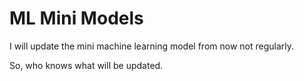 # ML Mini Models

I will update the mini machine learning model from now not regularly.

So, who knows what will be updated.
